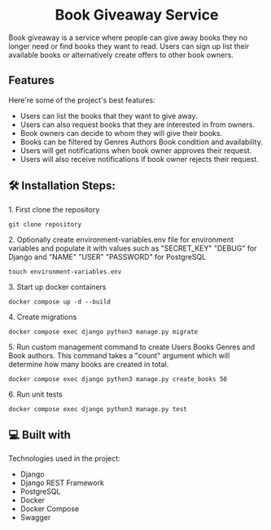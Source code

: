 <h1 align="center" id="title">Book Giveaway Service</h1>

<p id="description">Book giveaway is a service where people can give away books they no longer need or find books they want to read. Users can sign up list their available books or alternatively create offers to other book owners.</p>

  
  
<h2> Features</h2>

Here're some of the project's best features:

*   Users can list the books that they want to give away.
*   Users can also request books that they are interested in from owners.
*   Book owners can decide to whom they will give their books.
*   Books can be filtered by Genres Authors Book condition and availability.
*   Users will get notifications when book owner approves their request.
*   Users will also receive notifications if book owner rejects their request.


<h2>🛠️ Installation Steps:</h2>

<p>1. First clone the repository</p>

```
git clone repository
```

<p>2. Optionally create environment-variables.env file for environment variables and populate it with values such as "SECRET_KEY" "DEBUG" for Django and "NAME" "USER" "PASSWORD" for PostgreSQL</p>

```
touch environment-variables.env
```

<p>3. Start up docker containers</p>

```
docker compose up -d --build
```

<p>4. Create migrations</p>

```
docker compose exec django python3 manage.py migrate
```

<p>5. Run custom management command to create Users Books Genres and Book authors. This command takes a "count" argument which will determine how many books are created in total.</p>

```
docker compose exec django python3 manage.py create_books 50
```

<p>6. Run unit tests</p>

```
docker compose exec django python3 manage.py test
```

  


<h2>💻 Built with</h2>

Technologies used in the project:

*   Django
*   Django REST Framework
*   PostgreSQL
*   Docker
*   Docker Compose
*   Swagger

  
